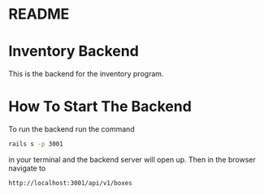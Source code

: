 # README

# Inventory Backend

This is the backend for the inventory program.

# How To Start The Backend

To run the backend run the command

```bash
rails s -p 3001
```

in your terminal and the backend server will open up.
Then in the browser navigate to

```bash
http://localhost:3001/api/v1/boxes
```

